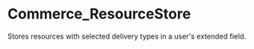 # Commerce_ResourceStore

Stores resources with selected delivery types in a user's extended field.
